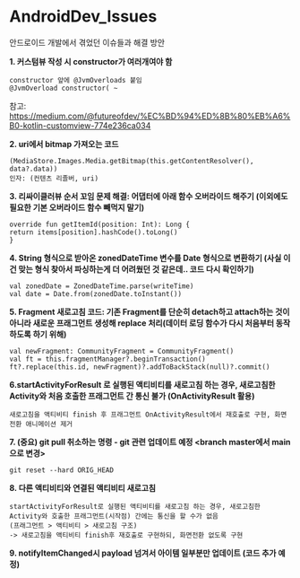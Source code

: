 # AndroidDev_Issues
안드로이드 개발에서 겪었던 이슈들과 해결 방안


**1. 커스텀뷰 작성 시 constructor가 여러개여야 함**  
```
constructor 앞에 @JvmOverloads 붙임  
@JvmOverload constructor( ~  
```   
참고: https://medium.com/@futureofdev/%EC%BD%94%ED%8B%80%EB%A6%B0-kotlin-customview-774e236ca034
   

**2. uri에서 bitmap 가져오는 코드** 
```
(MediaStore.Images.Media.getBitmap(this.getContentResolver(), data?.data))  
인자: (컨텐츠 리졸버, uri)
```
         
      
**3. 리싸이클러뷰 순서 꼬임 문제 해결: 어댑터에 아래 함수 오버라이드 해주기 (이외에도 필요한 기본 오버라이드 함수 빼먹지 말기)**
```
override fun getItemId(position: Int): Long {  
return items[position].hashCode().toLong()  
} 
```      
      

**4. String 형식으로 받아온 zonedDateTime 변수를 Date 형식으로 변환하기 (사실 이건 맞는 형식 찾아서 파싱하는게 더 어려웠던 것 같은데.. 코드 다시 확인하기)**
```
val zonedDate = ZonedDateTime.parse(writeTime)  
val date = Date.from(zonedDate.toInstant())
```
      
   
**5. Fragment 새로고침 코드: 기존 Fragment를 단순히 detach하고 attach하는 것이 아니라 새로운 프래그먼트 생성해 replace 처리(데이터 로딩 함수가 다시 처음부터 동작하도록 하기 위해)**
```
val newFragment: CommunityFragment = CommunityFragment()  
val ft = this.fragmentManager?.beginTransaction()  
ft?.replace(this.id, newFragment)?.addToBackStack(null)?.commit()  
```
      
     
 **6.startActivityForResult 로 실행된 액티비티를 새로고침 하는 경우, 새로고침한 Activity와 처음 호출한 프래그먼트 간 통신 불가 (OnActivityResult 활용)**   
```
새로고침을 액티비티 finish 후 프래그먼트 OnActivityResult에서 재호출로 구현, 화면전환 애니메이션 제거  
```


 **7. (중요) git pull 취소하는 명령 - git 관련 업데이트 예정 <branch master에서 main으로 변경>**  
 ```  
 git reset --hard ORIG_HEAD  
 ```  
 
  
  **8. 다른 액티비티와 연결된 액티비티 새로고침**  
 ```  
 startActivityForResult로 실행된 액티비티를 새로고침 하는 경우, 새로고침한 Activity와 호출한 프래그먼트(시작점) 간에는 통신을 할 수가 없음  
 (프래그먼트 > 액티비티 > 새로고침 구조)   
 -> 새로고침을 액티비티 finish후 재호출로 구현하되, 화면전환 없도록 구현   
 ```  
 
 
  **9. notifyItemChanged시 payload 넘겨서 아이템 일부분만 업데이트 (코드 추가 예정)**  
 ```  
 
 ```  
 
 
 

